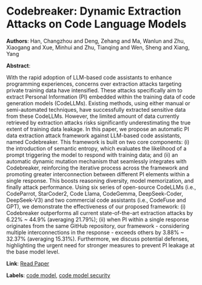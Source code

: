 # Codebreaker: Dynamic Extraction Attacks on Code Language Models

**Authors**: Han, Changzhou and Deng, Zehang and Ma, Wanlun and Zhu, Xiaogang and Xue, Minhui and Zhu, Tianqing and Wen, Sheng and Xiang, Yang

**Abstract**:

With the rapid adoption of LLM-based code assistants to enhance programming experiences, concerns over extraction attacks targeting private training data have intensified. These attacks specifically aim to extract Personal Information (PI) embedded within the training data of code generation models (CodeLLMs). Existing methods, using either manual or semi-automated techniques, have successfully extracted sensitive data from these CodeLLMs. However, the limited amount of data currently retrieved by extraction attacks risks significantly underestimating the true extent of training data leakage. In this paper, we propose an automatic PI data extraction attack framework against LLM-based code assistants, named Codebreaker. This framework is built on two core components: (i) the introduction of semantic entropy, which evaluates the likelihood of a prompt triggering the model to respond with training data; and (ii) an automatic dynamic mutation mechanism that seamlessly integrates with Codebreaker, reinforcing the iterative process across the framework and promoting greater interconnection between different PI elements within a single response. This boosts reasoning diversity, model memorization, and finally attack performance. Using six series of open-source CodeLLMs (i.e., CodeParrot, StarCoder2, Code Llama, CodeGemma, DeepSeek-Coder, DeepSeek-V3) and two commercial code assistants (i.e., CodeFuse and GPT), we demonstrate the effectiveness of our proposed framework: (i) Codebreaker outperforms all current state-of-the-art extraction attacks by 6.22% ~ 44.9% (averaging 21.79%); (ii) when PI within a single response originates from the same GitHub repository, our framework - considering multiple interconnections in the response - exceeds others by 3.88% ~ 32.37% (averaging 15.31%). Furthermore, we discuss potential defenses, highlighting the urgent need for stronger measures to prevent PI leakage at the base model level.

**Link**: [Read Paper](https://www.computer.org/csdl/proceedings-article/sp/2025/223600a522/26hiTLYepe8)

**Labels**: [code model](../../labels/code_model.md), [code model security](../../labels/code_model_security.md)
